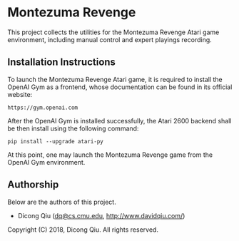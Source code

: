 # Montezuma Revenge

This project collects the utilities for the Montezuma Revenge Atari game 
environment, including manual control and expert playings recording.


## Installation Instructions

To launch the Montezuma Revenge Atari game, it is required to install the 
OpenAI Gym as a frontend, whose documentation can be found in its official 
website:

```
https://gym.openai.com
```

After the OpenAI Gym is installed successfully, the Atari 2600 backend shall be 
then install using the following command:

```
pip install --upgrade atari-py
```

At this point, one may launch the Montezuma Revenge game from the OpenAI Gym 
environment.


## Authorship

Below are the authors of this project.

  * Dicong Qiu (dq@cs.cmu.edu, http://www.davidqiu.com/)

Copyright (C) 2018, Dicong Qiu. All rights reserved.


